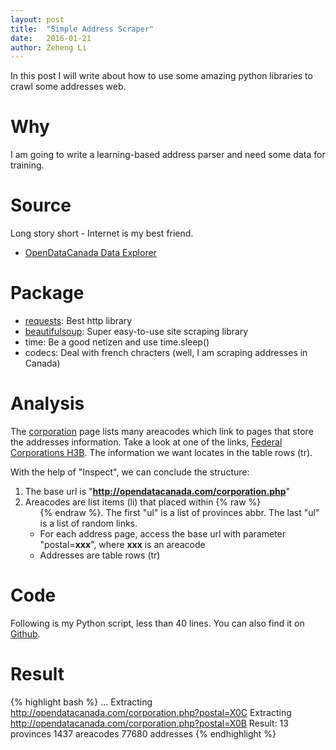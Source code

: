 ```yaml
---
layout: post
title:  "Simple Address Scraper"
date:   2016-01-21
author: Zeheng Li
---
```


In this post I will write about how to use some amazing python libraries to crawl some addresses web.

# Why
I am going to write a learning-based address parser and need some data for training.

# Source
  Long story short - Internet is my best friend.

  * [OpenDataCanada Data Explorer](http://opendatacanada.com/)

# Package
  * [requests](http://docs.python-requests.org/en/latest/): Best http library
  * [beautifulsoup](http://www.crummy.com/software/BeautifulSoup/): Super easy-to-use site scraping library 
  * time: Be a good netizen and use time.sleep()
  * codecs: Deal with french chracters (well, I am scraping addresses in Canada)

# Analysis
The [corporation](http://opendatacanada.com/corporation.php) page lists many areacodes which link to pages that store the addresses information. Take a look at one of the links, [Federal Corporations H3B](http://opendatacanada.com/corporation.php?postal=H3B). The information we want locates in the table rows (tr).

With the help of "Inspect", we can conclude the structure:

  1. The base url is "**http://opendatacanada.com/corporation.php**"
  2. Areacodes are list items (li) that placed within {% raw %} <ul class="list-inline"> {% endraw %}. The first "ul" is a list of provinces abbr. The last "ul" is a list of random links.
  3. For each address page, access the base url with parameter "postal=**xxx**", where **xxx** is an areacode
  4. Addresses are table rows (tr)

# Code

Following is my Python script, less than 40 lines. You can also find it on [Github](https://gist.github.com/zehengl/a1ddfa2693b91409eb252400143ca6e8).

<script src="https://gist.github.com/zehengl/a1ddfa2693b91409eb252400143ca6e8.js"></script>


# Result
{% highlight bash %}
...
Extracting http://opendatacanada.com/corporation.php?postal=X0C
Extracting http://opendatacanada.com/corporation.php?postal=X0B
Result:
13 provinces
1437 areacodes
77680 addresses
{% endhighlight %}
